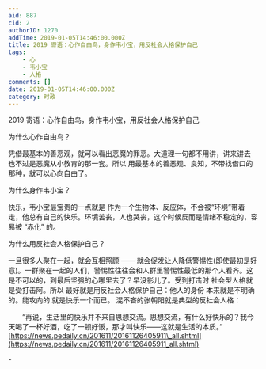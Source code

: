```yaml
---
aid: 887
cid: 2
authorID: 1270
addTime: 2019-01-05T14:46:00.000Z
title: 2019 寄语：心作自由鸟，身作韦小宝，用反社会人格保护自己
tags:
    - 心
    - 韦小宝
    - 人格
comments: []
date: 2019-01-05T14:46:00.000Z
category: 时政
---
```


2019 寄语：心作自由鸟，身作韦小宝，用反社会人格保护自己

为什么心作自由鸟？

凭借最基本的善恶观，就可以看出恶魔的罪恶。大道理一句都不用讲，讲来讲去 也不过是恶魔从小教育的那一套。所以 用最基本的善恶观、良知，不带找借口的那种，就可以心向自由了。

为什么身作韦小宝？

快乐，韦小宝最宝贵的一点就是 作为一个生物体、反应体，不会被“环境”带着走，他总有自己的快乐。环境苦丧，人也哭丧，这个时候反而是情绪不稳定的，容易被 “赤化” 的。

为什么用反社会人格保护自己？

一旦很多人聚在一起，就会互相照顾 —— 就会促发让人降低警惕性(即使最初是好意)。一群聚在一起的人们，警惕性往往会和人群里警惕性最低的那个人看齐。这是不可以的，到最后坚强的心哪里去了？早没影儿了。受到打击时 社会型人格就是受打击阿。所以 最好就是用反社会人格保护自己：他人的身份 本来就是不明确的。能攻向的 就是快乐一个而已。 混不吝的张朝阳就是典型的反社会人格：

　　“再说，生活里的快乐并不来自思想交流。思想交流，有什么好快乐的？我今天喝了一杯好酒，吃了一顿好饭，那才叫快乐——这就是生活的本质。” [https://news.pedaily.cn/201611/20161126405911\_all.shtml](https://news.pedaily.cn/201611/20161126405911_all.shtml)

\-
